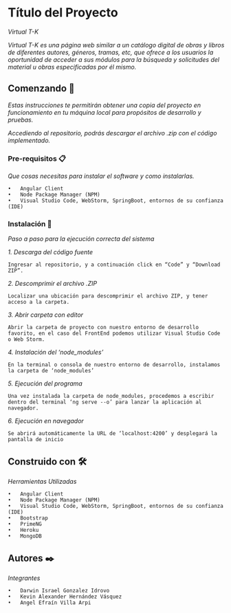# Título del Proyecto

_Virtual T-K_

_Virtual T-K es una página web similar a un catálogo digital de obras y libros de diferentes autores, géneros, tramas, etc, que ofrece a los usuarios la oportunidad de acceder a sus módulos para la búsqueda y solicitudes del material u obras especificadas por él mismo._
 
## Comenzando 🚀

_Estas instrucciones te permitirán obtener una copia del proyecto en funcionamiento en tu máquina local para propósitos de desarrollo y pruebas._

_Accediendo al repositorio, podrás descargar el archivo .zip con el código implementado._


### Pre-requisitos 📋

_Que cosas necesitas para instalar el software y como instalarlas._

```
•	Angular Client
•	Node Package Manager (NPM)
•	Visual Studio Code, WebStorm, SpringBoot, entornos de su confianza (IDE)
```

### Instalación 🔧

_Paso a paso para la ejecución correcta del sistema_

_1. Descarga del código fuente_

```
Ingresar al repositorio, y a continuación click en “Code” y “Download ZIP”.
```

_2. Descomprimir el archivo .ZIP_

```
Localizar una ubicación para descomprimir el archivo ZIP, y tener acceso a la carpeta.
```

_3. Abrir carpeta con editor_

```
Abrir la carpeta de proyecto con nuestro entorno de desarrollo favorito, en el caso del FrontEnd podemos utilizar Visual Studio Code o Web Storm.
```





_4. Instalación del ‘node_modules’_

```
En la terminal o consola de nuestro entorno de desarrollo, instalamos la carpeta de ‘node_modules’
```

_5. Ejecución del programa_

```
Una vez instalada la carpeta de node_modules, procedemos a escribir dentro del terminal ‘ng serve --o’ para lanzar la aplicación al navegador.
```

_6. Ejecución en navegador_
```
Se abrirá automáticamente la URL de ‘localhost:4200’ y desplegará la pantalla de inicio
```


## Construido con 🛠️

_Herramientas Utilizadas_

```
•	Angular Client
•	Node Package Manager (NPM)
•	Visual Studio Code, WebStorm, SpringBoot, entornos de su confianza (IDE)
•	Bootstrap
•	PrimeNG
•	Heroku
•	MongoDB
```

## Autores ✒️

_Integrantes_


```
•	Darwin Israel Gonzalez Idrovo
•	Kevin Alexander Hernández Vásquez
•	Angel Efraín Villa Arpi
```
